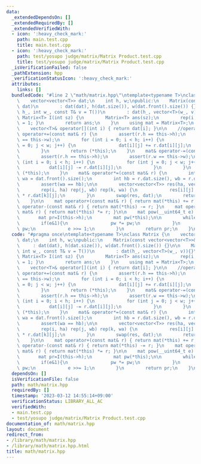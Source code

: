 ```yaml
---
data:
  _extendedDependsOn: []
  _extendedRequiredBy: []
  _extendedVerifiedWith:
  - icon: ':heavy_check_mark:'
    path: main.test.cpp
    title: main.test.cpp
  - icon: ':heavy_check_mark:'
    path: test/yosupo judge/matrix/Matrix Product.test.cpp
    title: test/yosupo judge/matrix/Matrix Product.test.cpp
  _isVerificationFailed: false
  _pathExtension: hpp
  _verificationStatusIcon: ':heavy_check_mark:'
  attributes:
    links: []
  bundledCode: "#line 2 \"math/matrix.hpp\"\ntemplate<typename T>\nclass Matrix {\n\
    \    vector<vector<T>> dat;\n    int h, w;\npublic:\n    Matrix(const vector<vector<T>>&\
    \ dat)\n        : dat(dat), h(dat.size()), w(dat.front().size()) {}\n\n    Matrix(int\
    \ h_, int w_, const T& v = T())\n        : dat(h_, vector<T>(w_, v)){}\n    static\
    \ Matrix<T> I(int sz) {\n        Matrix<T> ans(sz);\n        rep(i, sz) { ans[i][i]\
    \ = 1; }\n        return ans;\n    }\n    using mat = Matrix<T>;\n    //access\n\
    \    vector<T>& operator[](int i) { return dat[i]; }\n\n    //operator\n    mat&\
    \ operator+=(const mat& r) {\n        assert(r.h == this->h);\n        assert(r.w\
    \ == this->w);\n        for (int i = 0; i < h; i++) {\n            for (int j\
    \ = 0; j < w; j++) {\n                dat[i][j] += r.dat[i][j];\n            }\n\
    \        }\n        return (*this);\n    }\n    mat& operator-=(const mat&r){\n\
    \        assert(r.h == this->h);\n        assert(r.w == this->w);\n        for\
    \ (int i = 0; i < h; i++) {\n            for (int j = 0; j < w; j++) {\n     \
    \           dat[i][j] -= r.dat[i][j];\n            }\n        }\n        return\
    \ (*this);\n    }\n    mat& operator*=(const mat& r) {\n        int ha = dat.size(),\
    \ wa = dat.front().size();\n        int hb = r.dat.size(), wb = r.dat.front().size();\n\
    \        assert(wa == hb);\n\n        vector<vector<T>> res(ha, vector<T>(wb));\n\
    \        rep(i, ha) rep(j, wb) rep(k, wa) {\n            res[i][j] += dat[i][k]\
    \ * r.dat[k][j];\n        }\n        swap(res, dat);\n        return (*this);\n\
    \    }\n\n    mat operator+(const mat& r) { return mat(*this) += r; }\n    mat\
    \ operator-(const mat& r) { return mat(*this) -= r; }\n    mat operator*(const\
    \ mat& r) { return mat(*this) *= r; }\n\n    mat pow(__uint64_t e) const {\n \
    \       mat pr=I(this->h);\n        mat pw(*this);\n\n        while(e){\n    \
    \        if(e&1){\n                pw *= pw;\n            }\n            pw *=\
    \ pw;\n            e >>= 1;\n        }\n        return pr;\n    }\n};\n"
  code: "#pragma once\ntemplate<typename T>\nclass Matrix {\n    vector<vector<T>>\
    \ dat;\n    int h, w;\npublic:\n    Matrix(const vector<vector<T>>& dat)\n   \
    \     : dat(dat), h(dat.size()), w(dat.front().size()) {}\n\n    Matrix(int h_,\
    \ int w_, const T& v = T())\n        : dat(h_, vector<T>(w_, v)){}\n    static\
    \ Matrix<T> I(int sz) {\n        Matrix<T> ans(sz);\n        rep(i, sz) { ans[i][i]\
    \ = 1; }\n        return ans;\n    }\n    using mat = Matrix<T>;\n    //access\n\
    \    vector<T>& operator[](int i) { return dat[i]; }\n\n    //operator\n    mat&\
    \ operator+=(const mat& r) {\n        assert(r.h == this->h);\n        assert(r.w\
    \ == this->w);\n        for (int i = 0; i < h; i++) {\n            for (int j\
    \ = 0; j < w; j++) {\n                dat[i][j] += r.dat[i][j];\n            }\n\
    \        }\n        return (*this);\n    }\n    mat& operator-=(const mat&r){\n\
    \        assert(r.h == this->h);\n        assert(r.w == this->w);\n        for\
    \ (int i = 0; i < h; i++) {\n            for (int j = 0; j < w; j++) {\n     \
    \           dat[i][j] -= r.dat[i][j];\n            }\n        }\n        return\
    \ (*this);\n    }\n    mat& operator*=(const mat& r) {\n        int ha = dat.size(),\
    \ wa = dat.front().size();\n        int hb = r.dat.size(), wb = r.dat.front().size();\n\
    \        assert(wa == hb);\n\n        vector<vector<T>> res(ha, vector<T>(wb));\n\
    \        rep(i, ha) rep(j, wb) rep(k, wa) {\n            res[i][j] += dat[i][k]\
    \ * r.dat[k][j];\n        }\n        swap(res, dat);\n        return (*this);\n\
    \    }\n\n    mat operator+(const mat& r) { return mat(*this) += r; }\n    mat\
    \ operator-(const mat& r) { return mat(*this) -= r; }\n    mat operator*(const\
    \ mat& r) { return mat(*this) *= r; }\n\n    mat pow(__uint64_t e) const {\n \
    \       mat pr=I(this->h);\n        mat pw(*this);\n\n        while(e){\n    \
    \        if(e&1){\n                pw *= pw;\n            }\n            pw *=\
    \ pw;\n            e >>= 1;\n        }\n        return pr;\n    }\n};\n"
  dependsOn: []
  isVerificationFile: false
  path: math/matrix.hpp
  requiredBy: []
  timestamp: '2023-03-12 14:55:14+09:00'
  verificationStatus: LIBRARY_ALL_AC
  verifiedWith:
  - main.test.cpp
  - test/yosupo judge/matrix/Matrix Product.test.cpp
documentation_of: math/matrix.hpp
layout: document
redirect_from:
- /library/math/matrix.hpp
- /library/math/matrix.hpp.html
title: math/matrix.hpp
---
```

